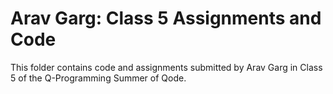 # Arav Garg: Class 5 Assignments and Code
This folder contains code and assignments submitted by Arav Garg in Class 5 of the Q-Programming Summer of Qode.
